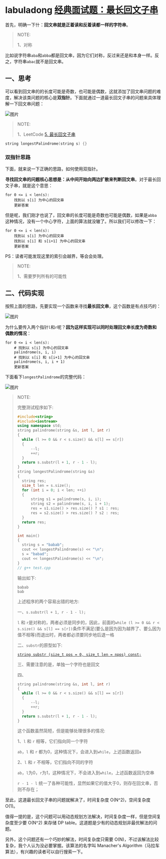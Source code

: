 # labuladong [经典面试题：最长回文子串](https://mp.weixin.qq.com/s/ux6VSWAPwgOS32xlScr2kQ)

首先，明确一下什：**回文串就是正着读和反着读都一样的字符串**。

> NOTE: 
>
> 1、对称

比如说字符串`aba`和`abba`都是回文串，因为它们对称，反过来还是和本身一样。反之，字符串`abac`就不是回文串。

## 一、思考

可以看到回文串的的长度可能是奇数，也可能是偶数，这就添加了回文串问题的难度，解决该类问题的核心是**双指针**。下面就通过一道最长回文子串的问题来具体理解一下回文串问题：

![图片](https://mmbiz.qpic.cn/mmbiz_png/map09icNxZ4lLwdm05DtOeOPia4eSQF3HJWKPuI6XXSumtytXXkvgQPwO1szjiaWicF84yMiaIwmFyRic4RmocZz3qvw/640?wx_fmt=png&tp=webp&wxfrom=5&wx_lazy=1&wx_co=1)

> NOTE: 
>
> 1、LeetCode [5. 最长回文子串](https://leetcode-cn.com/problems/longest-palindromic-substring/)



```c++
string longestPalindrome(string s) {}
```

### 双指针思路

下面，就来说一下正确的思路，如何使用双指针。

**寻找回文串的问题核心思想是：从中间开始向两边扩散来判断回文串**。对于最长回文子串，就是这个意思：

```pseudocode
for 0 <= i < len(s):
    找到以 s[i] 为中心的回文串
    更新答案
```

但是呢，我们刚才也说了，回文串的长度可能是奇数也可能是偶数，如果是`abba`这种情况，没有一个中心字符，上面的算法就没辙了。所以我们可以修改一下：

```pseudocode
for 0 <= i < len(s):
    找到以 s[i] 为中心的回文串
    找到以 s[i] 和 s[i+1] 为中心的回文串
    更新答案
```

PS：读者可能发现这里的索引会越界，等会会处理。

> NOTE: 
>
> 1、需要罗列所有的可能性

## 二、代码实现

按照上面的思路，先要实现一个函数来寻找**最长回文串**，这个函数是有点技巧的：

![图片](https://mmbiz.qpic.cn/mmbiz_png/map09icNxZ4lLwdm05DtOeOPia4eSQF3HJ35jOicswr8BxewicbXvjKK3tpERQqORIqmJwddx7AXwxhjDm4QBicUoQw/640?wx_fmt=png&tp=webp&wxfrom=5&wx_lazy=1&wx_co=1)





为什么要传入两个指针`l`和`r`呢？**因为这样实现可以同时处理回文串长度为奇数和偶数的情况**：

```pseudocode
for 0 <= i < len(s):
    # 找到以 s[i] 为中心的回文串
    palindrome(s, i, i)
    # 找到以 s[i] 和 s[i+1] 为中心的回文串
    palindrome(s, i, i + 1)
    更新答案
```

下面看下`longestPalindrome`的完整代码：

![图片](https://mmbiz.qpic.cn/mmbiz_png/map09icNxZ4lLwdm05DtOeOPia4eSQF3HJrMaOf73LSz2lXRQZ6kNWibG1ugxn3JH2IzXaMF8etna8F7BLF48iamiag/640?wx_fmt=png&tp=webp&wxfrom=5&wx_lazy=1&wx_co=1)



> NOTE: 
>
> 完整测试程序如下:
>
> ```C++
> #include<string>
> #include<iostream>
> using namespace std;
> string palindrome(string &s, int l, int r)
> {
> 	while (l >= 0 && r < s.size() && s[l] == s[r])
> 	{
> 		--l;
> 		++r;
> 	}
> 	return s.substr(l + 1, r - 1 - l);
> }
> string longestPalindrome(string &s)
> {
> 	string res;
> 	size_t len = s.size();
> 	for (int i = 0; i < len; ++i)
> 	{
> 		string s1 = palindrome(s, i, i);
> 		string s2 = palindrome(s, i, i + 1);
> 		res = s1.size() > res.size() ? s1 : res;
> 		res = s2.size() > res.size() ? s2 : res;
> 	}
> 	return res;
> }
> 
> int main()
> {
> 	string s = "babab";
> 	cout << longestPalindrome(s) << "\n";
> 	s = "babad";
> 	cout << longestPalindrome(s) << "\n";
> }
> // g++ test.cpp
> ```
>
> 输出如下:
>
> ```
> babab
> bab
> ```
>
> 上述程序的两个容易出错的地方:
>
> 一、`s.substr(l + 1, r - 1 - l);`
>
> `l` 和 `r`是对称的，两者必须是同步的，因此，前面的`while (l >= 0 && r < s.size() && s[l] == s[r])`条件不满足(要么是因为因为越界了、要么因为值不相等)而退出时，两者都必须要同步地后退一格
>
> 二、`substr`的原型如下:
>
> [`string substr (size_t pos = 0, size_t len = npos) const;`](https://www.cplusplus.com/reference/string/string/substr/) 
>
> 三、需要注意的是，单独一个字符也是回文
>
> 四、
>
> ```c++
> string palindrome(string &s, int l, int r)
> {
> 	while (l >= 0 && r < s.size() && s[l] == s[r])
> 	{
> 		--l;
> 		++r;
> 	}
> 	return s.substr(l + 1, r - 1 - l);
> }
> ```
>
> 
>
> 这个函数虽然简短，但是能够处理很多的情况:
>
> 1、`l` 和 `r` 相等，它们指向同一个字符
>
> `ab`，`l` 和 `r` 都为0，这种情况下，会进入到`while`，上述函数返回`a`
>
> 2、`l` 和 `r` 不相等，它们指向不同的字符
>
> `ab`，`l`为0，`r`为1，这种情况下，不会进入到`while`，上述函数返回为空串
>
> 
>
> `r - 1 - l` 统一了各种可能性，显然如果它的值大于0，则存在回文串，否则不存在；
>
> 

至此，这道最长回文子串的问题就解决了，时间复杂度 O(N^2)，空间复杂度 O(1)。

值得一提的是，这个问题可以用动态规划方法解决，时间复杂度一样，但是空间复杂度至少要 O(N^2) 来存储 DP table。这道题是少有的动态规划非最优解法的问题。

另外，这个问题还有一个巧妙的解法，时间复杂度只需要 O(N)，不过该解法比较复杂，我个人认为没必要掌握。该算法的名字叫 Manacher's Algorithm（马拉车算法），有兴趣的读者可以自行搜索一下。